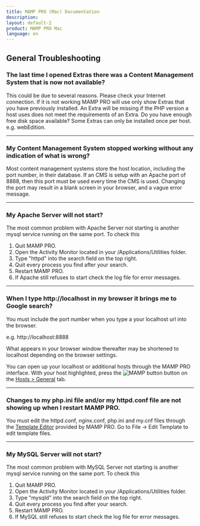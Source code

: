 ```yaml
---
title: MAMP PRO (Mac) Documentation
description: 
layout: default-2
product: MAMP PRO Mac
language: en
---
```


## General Troubleshooting

### The last time I opened Extras there was a Content Management System that is now not available?

This could be due to several reasons. Please check your Internet connection. If it is not working MAMP PRO will use only show Extras that you have previously installed. An Extra will be missing if the PHP version a host uses does not meet the requirements of an Extra. Do you have enough free disk space available? Some Extras can only be installed once per host. e.g. webEdition.

---

### My Content Management System stopped working without any indication of what is wrong?

Most content management systems store the host location, including the port number, in their database. If an CMS is setup with an Apache port of 8888, then this port must be used every time the CMS is used. Changing the port may result in a blank screen in your browser, and a vague error message.

---

### My Apache Server will not start?

The most common problem with Apache Server not starting is another mysql service running on the same port. To check this

1. Quit MAMP PRO.
2. Open the Activity Monitor located in your /Applications/Utilities folder.
3. Type "httpd" into the search field on the top right.
4. Quit every process you find after your search.
5. Restart MAMP PRO.
6. If Apache still refuses to start check the log file for error messages.

---

### When I type http://localhost in my browser it brings me to Google search?

You must include the port number when you type a your localhost url into the browser.

e.g. http://localhost:8888

What appears in your browser window thereafter may be shortened to localhost depending on the browser settings.

You can open up your localhost or additional hosts through the MAMP PRO interface. With your host highlighted, press the ![MAMP](../First-Steps/BlackArrow.png) button button on the [Hosts > General](../Settings/Hosts/General#open_host) tab.

---

### Changes to my php.ini file and/or my httpd.conf file are not showing up when I restart MAMP PRO.

You must edit the httpd.conf, nginx.conf, php.ini and my.cnf files through the [Template Editor](../Menu/File) provided by MAMP PRO. Go to File -> Edit Template to edit template files.

---

### My MySQL Server will not start?

The most common problem with MySQL Server not starting is another mysql service running on the same port. To check this 

1. Quit MAMP PRO.
2. Open the Activity Monitor located in your /Applications/Utilities folder.
3. Type "mysqld" into the search field on the top right.
4. Quit every process you find after your search.
5. Restart MAMP PRO.
6. If MySQL still refuses to start check the log file for error messages.

